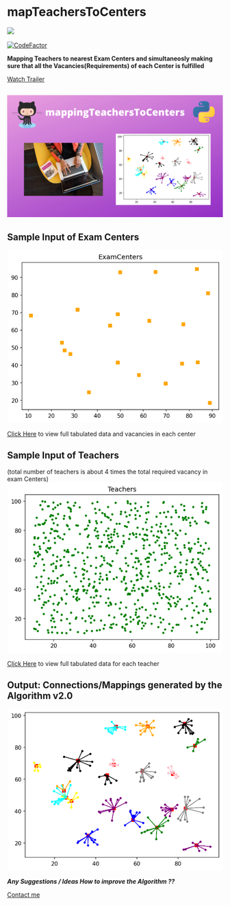 # mapTeachersToCenters


![](https://raw.githubusercontent.com/aahnik/aahnik/master/promoted/general.gif)

[![CodeFactor](https://www.codefactor.io/repository/github/aahnik/mapteacherstocenters/badge)](https://www.codefactor.io/repository/github/aahnik/mapteacherstocenters)

**Mapping Teachers to nearest Exam Centers and simultaneosly making sure that all the Vacancies(Requirements) of each Center is fulfilled**


[Watch Trailer](https://youtu.be/N4-TRZT72bo)

![thumbnail](results/mappingTeachersToCenters.png)
---

## Sample Input of Exam Centers
![Exam Centers](results/ExamCenters.png)

[Click Here](https://github.com/aahnik/mapTeachersToCenters/blob/master/results/ExamCenters.txt) to view full tabulated data and vacancies in each center 


## Sample Input of Teachers 
(total number of teachers is about 4 times the total required vacancy in exam Centers)
![Teachers](results/Teachers.png)

[Click Here](https://github.com/aahnik/mapTeachersToCenters/blob/master/results/Teachers.txt) to view full tabulated data for each teacher


## Output: Connections/Mappings generated by the Algorithm v2.0
![Connections](results/connections.png)


_**Any Suggestions / Ideas How to improve the Algorithm ??**_

[Contact me](https://t.me/AahniKDaw)

